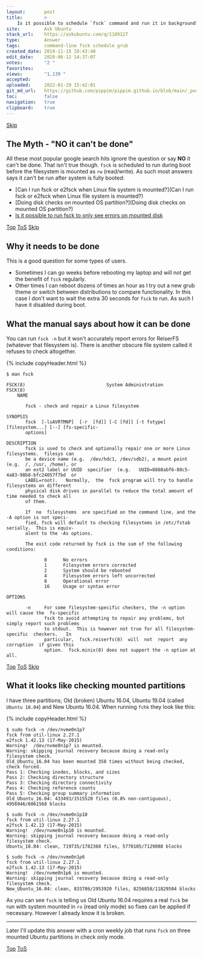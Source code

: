 ```yaml
---
layout:       post
title:        >
    Is it possible to schedule `fsck` command and run it in background?
site:         Ask Ubuntu
stack_url:    https://askubuntu.com/q/1189127
type:         Answer
tags:         command-line fsck schedule grub
created_date: 2019-11-15 20:43:40
edit_date:    2020-06-12 14:37:07
votes:        "2 "
favorites:    
views:        "1,139 "
accepted:     
uploaded:     2022-01-29 15:42:01
git_md_url:   https://github.com/pippim/pippim.github.io/blob/main/_posts/2019/2019-11-15-Is-it-possible-to-schedule-`fsck`-command-and-run-it-in-background_.md
toc:          false
navigation:   true
clipboard:    true
---
```



<a id="hdr1"></a>
<div class="hdr-bar">  <a href="#hdr2" class ="hdr-btn">Skip</a></div>

## The Myth - "NO it can't be done"

All these most popular google search hits ignore the question or say **NO** it can't be done. That isn't true though. `fsck` is scheduled to run during boot before the filesystem is mounted as `rw` (read/write). As such most answers says it can't be run after system is fully booted:

- [Can I run fsck or e2fsck when Linux file system is mounted?](Can I run fsck or e2fsck when Linux file system is mounted?)
- [Doing disk checks on mounted OS partition?](Doing disk checks on mounted OS partition?)
- [Is it possible to run fsck to only see errors on mounted disk][1]


<a id="hdr2"></a>
<div class="hdr-bar">  <a href="#" class ="hdr-btn">Top</a>  <a href="#hdr1" class ="hdr-btn">ToS</a>  <a href="#hdr3" class ="hdr-btn">Skip</a></div>

## Why it needs to be done

This is a good question for some types of users. 

- Sometimes I can go weeks before rebooting my laptop and will not get the benefit of `fsck` regularly.
- Other times I can reboot dozens of times an hour as I try out a new grub theme or switch between distributions to compare functionality. In this case I don't want to wait the extra 30 seconds for `fsck` to run. As such I have it disabled during boot.

## What the manual says about how it can be done

You can run `fsck -n` but it won't accurately report errors for ReiserFS (whatever that filesystem is). There is another obscure file system called it refuses to check altogether.

{% include copyHeader.html %}
``` 
$ man fsck

FSCK(8)                              System Administration                             FSCK(8)
    NAME

       fsck - check and repair a Linux filesystem

SYNOPSIS
       fsck  [-lsAVRTMNP]  [-r  [fd]] [-C [fd]] [-t fstype] [filesystem...] [--] [fs-specific-
       options]

DESCRIPTION
       fsck is used to check and optionally repair one or more Linux filesystems.  filesys can
       be a device name (e.g.  /dev/hdc1, /dev/sdb2), a mount point (e.g.  /, /usr, /home), or
       an ext2 label or UUID  specifier  (e.g.   UUID=8868abf6-88c5-4a83-98b8-bfc24057f7bd  or
       LABEL=root).   Normally,  the  fsck program will try to handle filesystems on different
       physical disk drives in parallel to reduce the total amount of time needed to check all
       of them.

       If  no  filesystems  are specified on the command line, and the -A option is not speci‐
       fied, fsck will default to checking filesystems in /etc/fstab serially.  This is equiv‐
       alent to the -As options.

       The exit code returned by fsck is the sum of the following conditions:

              0      No errors
              1      Filesystem errors corrected
              2      System should be rebooted
              4      Filesystem errors left uncorrected
              8      Operational error
              16     Usage or syntax error

OPTIONS

       -n     For some filesystem-specific checkers, the -n option will cause the  fs-specific
              fsck to avoid attempting to repair any problems, but simply report such problems
              to stdout.  This is however not true for all filesystem-specific  checkers.   In
              particular,  fsck.reiserfs(8)  will  not  report  any  corruption  if given this
              option.  fsck.minix(8) does not support the -n option at all.

```

<a id="hdr3"></a>
<div class="hdr-bar">  <a href="#" class ="hdr-btn">Top</a>  <a href="#hdr2" class ="hdr-btn">ToS</a>  <a href="#hdr4" class ="hdr-btn">Skip</a></div>

## What it looks like checking mounted partitions

I have three partitions; Old (broken) Ubuntu 16.04, Ubuntu 19.04 (called `Ubuntu 18.04`) and New Ubuntu 16.04. When running `fchk` they look like this:

{% include copyHeader.html %}
``` 
$ sudo fsck -n /dev/nvme0n1p7
fsck from util-linux 2.27.1
e2fsck 1.42.13 (17-May-2015)
Warning!  /dev/nvme0n1p7 is mounted.
Warning: skipping journal recovery because doing a read-only filesystem check.
Old_Ubuntu_16.04 has been mounted 358 times without being checked, check forced.
Pass 1: Checking inodes, blocks, and sizes
Pass 2: Checking directory structure
Pass 3: Checking directory connectivity
Pass 4: Checking reference counts
Pass 5: Checking group summary information
Old_Ubuntu_16.04: 433493/1515520 files (0.8% non-contiguous), 4956946/6061568 blocks

$ sudo fsck -n /dev/nvme0n1p10
fsck from util-linux 2.27.1
e2fsck 1.42.13 (17-May-2015)
Warning!  /dev/nvme0n1p10 is mounted.
Warning: skipping journal recovery because doing a read-only filesystem check.
Ubuntu_18.04: clean, 719735/1782368 files, 5770105/7129088 blocks

$ sudo fsck -n /dev/nvme0n1p6
fsck from util-linux 2.27.1
e2fsck 1.42.13 (17-May-2015)
Warning!  /dev/nvme0n1p6 is mounted.
Warning: skipping journal recovery because doing a read-only filesystem check.
New_Ubuntu_16.04: clean, 833786/2953920 files, 8256858/11829504 blocks
```

As you can see `fsck` is telling us Old Ubuntu 16.04 requires a real `fsck` be run with system mounted in `ro` (read only mode) so fixes can be applied if necessary. However I already know it is broken.


----------


Later I'll update this answer with a cron weekly job that runs `fsck` on three mounted Ubuntu partitions in check only mode.

  [1]: https://unix.stackexchange.com/questions/439675/is-it-possible-to-run-fsck-to-only-see-errors-on-mounted-disk


<a id="hdr4"></a>
<div class="hdr-bar">  <a href="#" class ="hdr-btn">Top</a>  <a href="#hdr3" class ="hdr-btn">ToS</a></div>

